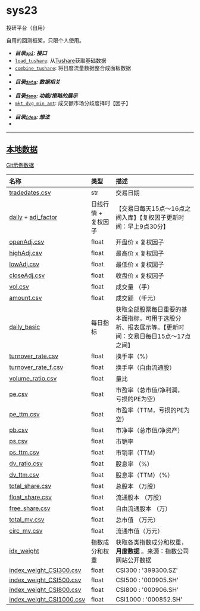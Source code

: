 # sys23
投研平台（自用）

自用的回测框架，只限个人使用。

- ***目录[`api`](api): 接口***
- [`load_tushare`](api/load_tushare.py): 从[Tushare](https://tushare.pro/)获取基础数据
- [`combine_tushare`](api/combine_tushare.py): 将日度流量数据整合成面板数据
- 
- ***目录[`data`](data): 数据相关***
- 
- ***目录[`demo`](demo): 功能/策略的展示***
- [`mkt_dvg_min_amt`](demo/mkt_dvg_min_amt.ipynb): 成交额市场分歧度择时【因子】
- 
- ***目录[`idea`](idea): 想法***
- 


---

## [本地数据](./cache)

 [Git示例数据](./demo/cache_demo/)

| 名称                                                         | 类型                | 描述                                                         |
| :----------------------------------------------------------- | :------------------ | :----------------------------------------------------------- |
| [tradedates.csv](tradedates.csv)                             | str                 | 交易日期                                                     |
| [daily](https://tushare.pro/document/2?doc_id=27) + [adj_factor](https://tushare.pro/document/2?doc_id=28) | 日线行情 + 复权因子 | 【交易日每天15点～16点之间入库】【复权因子更新时间：早上9点30分】 |
| [openAdj.csv](cache/openAdj.csv)                             | float               | 开盘价 x 复权因子                                            |
| [highAdj.csv](cache/highAdj.csv)                             | float               | 最高价 x 复权因子                                            |
| [lowAdj.csv](cache/lowAdj.csv)                               | float               | 最低价 x 复权因子                                            |
| [closeAdj.csv](cache/closeAdj.csv)                           | float               | 收盘价 x 复权因子                                            |
| [vol.csv](cache/vol.csv)                                     | float               | 成交量 （手）                                                |
| [amount.csv](cache/amount.csv)                               | float               | 成交额 （千元）                                              |
| [daily_basic](https://tushare.pro/document/2?doc_id=32)      | 每日指标            | 获取全部股票每日重要的基本面指标，可用于选股分析、报表展示等。【更新时间：交易日每日15点～17点之间】 |
| [turnover_rate.csv](cache/turnover_rate.csv)                 | float               | 换手率（%）                                                  |
| [turnover_rate_f.csv](cache/turnover_rate_f.csv)             | float               | 换手率（自由流通股）                                         |
| [volume_ratio.csv](cache/volume_ratio.csv)                   | float               | 量比                                                         |
| [pe.csv](cache/pe.csv)                                       | float               | 市盈率（总市值/净利润， 亏损的PE为空）                       |
| [pe_ttm.csv](cache/pe_ttm.csv)                               | float               | 市盈率（TTM，亏损的PE为空）                                  |
| [pb.csv](cache/pb.csv)                                       | float               | 市净率（总市值/净资产）                                      |
| [ps.csv](cache/ps.csv)                                       | float               | 市销率                                                       |
| [ps_ttm.csv](cache/ps_ttm.csv)                               | float               | 市销率（TTM）                                                |
| [dv_ratio.csv](cache/dv_ratio.csv)                           | float               | 股息率 （%）                                                 |
| [dv_ttm.csv](cache/dv_ttm.csv)                               | float               | 股息率（TTM）（%）                                           |
| [total_share.csv](cache/total_share.csv)                     | float               | 总股本 （万股）                                              |
| [float_share.csv](cache/float_share.csv)                     | float               | 流通股本 （万股）                                            |
| [free_share.csv](cache/free_share.csv)                       | float               | 自由流通股本 （万）                                          |
| [total_mv.csv](cache/total_mv.csv)                           | float               | 总市值 （万元）                                              |
| [circ_mv.csv](cache/circ_mv.csv)                             | float               | 流通市值（万元）                                             |
| [idx_weight](https://tushare.pro/document/2?doc_id=96)       | 指数成分和权重      | 获取各类指数成分和权重，**月度数据** 。来源：指数公司网站公开数据 |
| [index_weight_CSI300.csv](cache/index_weight_CSI300.csv)     | float               | CSI300 : '399300.SZ'                                         |
| [index_weight_CSI500.csv](cache/index_weight_CSI500.csv)     | float               | CSI500 : '000905.SH'                                         |
| [index_weight_CSI800.csv](cache/index_weight_CSI800.csv)     | float               | CSI800 : '000906.SH'                                         |
| [index_weight_CSI1000.csv](cache/index_weight_CSI1000.csv)   | float               | CSI1000 : '000852.SH'                                        |
